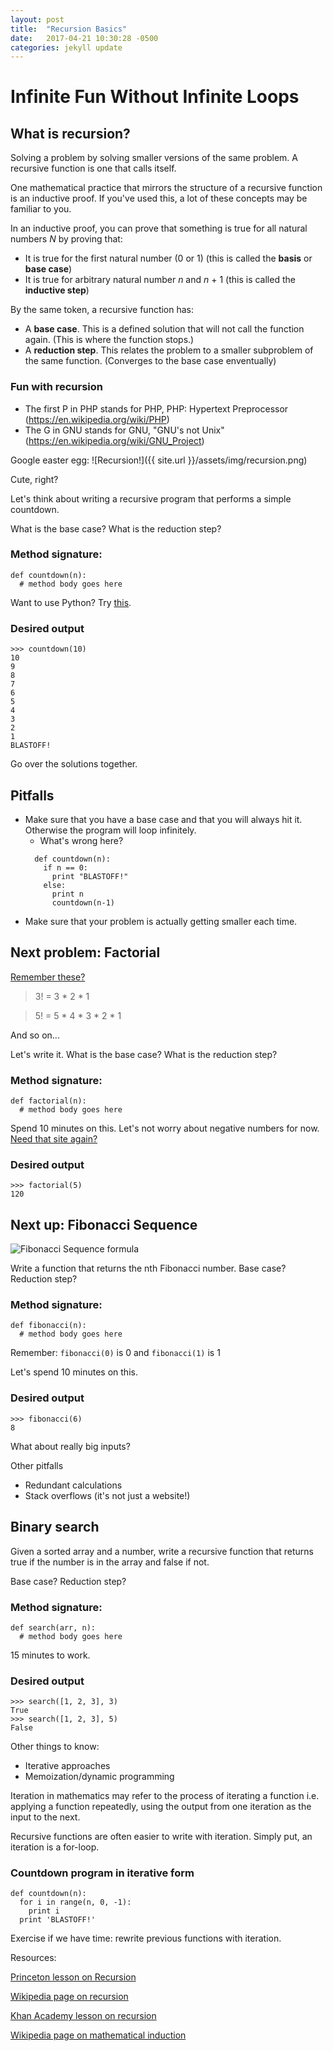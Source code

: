 ```yaml
---
layout: post
title:  "Recursion Basics"
date:   2017-04-21 10:30:28 -0500
categories: jekyll update
---
```


# Infinite Fun Without Infinite Loops

## What is recursion?
Solving a problem by solving smaller versions of the same problem. A recursive function is one that calls itself.

One mathematical practice that mirrors the structure of a recursive function is an inductive proof. If you've used this, a lot of these concepts may be familiar to you.

In an inductive proof, you can prove that something is true for all natural numbers _N_ by proving that:

* It is true for the first natural number (0 or 1) (this is called the **basis** or **base case**)
* It is true for arbitrary natural number _n_ and _n_ + 1 (this is called the **inductive step**)

By the same token, a recursive function has:

* A **base case**. This is a defined solution that will not call the function again. (This is where the function stops.)
* A **reduction step**. This relates the problem to a smaller subproblem of the same function. (Converges to the base case enventually)

### Fun with recursion

* The first P in PHP stands for PHP, PHP: Hypertext Preprocessor (https://en.wikipedia.org/wiki/PHP)
* The G in GNU stands for GNU, "GNU's not Unix" (https://en.wikipedia.org/wiki/GNU_Project)

Google easter egg:
![Recursion!]({{ site.url }}/assets/img/recursion.png)

Cute, right?

Let's think about writing a recursive program that performs a simple countdown.

What is the base case?
What is the reduction step?

### Method signature:
```
def countdown(n):
  # method body goes here
```

Want to use Python? Try [this](http://www.skulpt.org/).

### Desired output
```
>>> countdown(10)
10
9
8
7
6
5
4
3
2
1
BLASTOFF!
```

Go over the solutions together.

## Pitfalls

* Make sure that you have a base case and that you will always hit it. Otherwise the program will loop infinitely.
  * What's wrong here?
  ```
    def countdown(n):
      if n == 0:
        print "BLASTOFF!"
      else:
        print n
        countdown(n-1)
  ```
* Make sure that your problem is actually getting smaller each time.

## Next problem: Factorial
[Remember these?](https://en.wikipedia.org/wiki/Factorial)
> 3! = 3 * 2 * 1

> 5! = 5 * 4 * 3 * 2 * 1

And so on...

Let's write it.
What is the base case?
What is the reduction step?

### Method signature:
```
def factorial(n):
  # method body goes here
```

Spend 10 minutes on this. Let's not worry about negative numbers for now.
[Need that site again?](http://www.skulpt.org/)

### Desired output
```
>>> factorial(5)
120
```

## Next up: Fibonacci Sequence
![Fibonacci Sequence formula](http://www.roulette-systems.org/wp-content/uploads/2012/06/fibonacciformula.jpg)

Write a function that returns the nth Fibonacci number.
Base case? Reduction step?

### Method signature:
```
def fibonacci(n):
  # method body goes here
```

Remember: `fibonacci(0)` is 0 and `fibonacci(1)` is 1

Let's spend 10 minutes on this.

### Desired output
```
>>> fibonacci(6)
8
```

What about really big inputs?

Other pitfalls

* Redundant calculations
* Stack overflows (it's not just a website!)

## Binary search
Given a sorted array and a number, write a recursive function that returns true if the number is in the array and false if not.

Base case? Reduction step?

### Method signature:
```
def search(arr, n):
  # method body goes here
```

15 minutes to work.

### Desired output
```
>>> search([1, 2, 3], 3)
True
>>> search([1, 2, 3], 5)
False
```

Other things to know:
* Iterative approaches
* Memoization/dynamic programming

Iteration in mathematics may refer to the process of iterating a function i.e. applying a function repeatedly, using the output from one iteration as the input to the next.

Recursive functions are often easier to write with iteration. Simply put, an iteration is a for-loop.

### Countdown program in iterative form
```
def countdown(n):
  for i in range(n, 0, -1):
    print i
  print 'BLASTOFF!'
```

Exercise if we have time: rewrite previous functions with iteration.

Resources:

[Princeton lesson on Recursion](http://introcs.cs.princeton.edu/java/23recursion/)

[Wikipedia page on recursion](https://en.wikipedia.org/wiki/Recursion_(computer_science))

[Khan Academy lesson on recursion](https://www.khanacademy.org/computing/computer-science/algorithms/recursive-algorithms/a/recursion)

[Wikipedia page on mathematical induction](https://en.wikipedia.org/wiki/Mathematical_induction)
